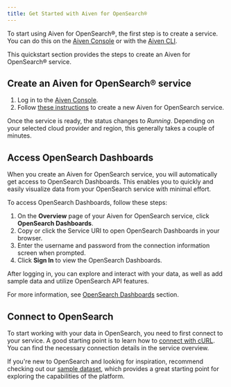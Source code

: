 ```yaml
---
title: Get Started with Aiven for OpenSearch®
---
```


To start using Aiven for OpenSearch®, the first step is to create a
service. You can do this on the [Aiven
Console](https://console.aiven.io/) or with the [Aiven
CLI](https://github.com/aiven/aiven-client).

This quickstart section provides the steps to create an Aiven for
OpenSearch® service.

## Create an Aiven for OpenSearch® service

1.  Log in to the [Aiven Console](https://console.aiven.io/).
2.  Follow
    [these instructions](/docs/platform/howto/create_new_service) to create a new Aiven for OpenSearch service.

Once the service is ready, the status changes to *Running*. Depending on
your selected cloud provider and region, this generally takes a couple
of minutes.

## Access OpenSearch Dashboards

When you create an Aiven for OpenSearch service, you will automatically
get access to OpenSearch Dashboards. This enables you to quickly and
easily visualize data from your OpenSearch service with minimal effort.

To access OpenSearch Dashboards, follow these steps:

1.  On the **Overview** page of your Aiven for OpenSearch service, click
    **OpenSearch Dashboards**.
2.  Copy or click the Service URI to open OpenSearch Dashboards in
    your browser.
3.  Enter the username and password from the connection information
    screen when prompted.
4.  Click **Sign In** to view the OpenSearch Dashboards.

After logging in, you can explore and interact with your data, as well
as add sample data and utilize OpenSearch API features.

For more information, see
[OpenSearch Dashboards](/docs/products/opensearch/dashboards) section.

## Connect to OpenSearch

To start working with your data in OpenSearch, you need to first connect
to your service. A good starting point is to learn how to
[connect with cURL](howto/opensearch-with-curl). You can find the necessary connection details in the
service overview.

If you're new to OpenSearch and looking for inspiration, recommend
checking out our
[sample dataset](howto/sample-dataset),
which provides a great starting point for exploring the capabilities of
the platform.
